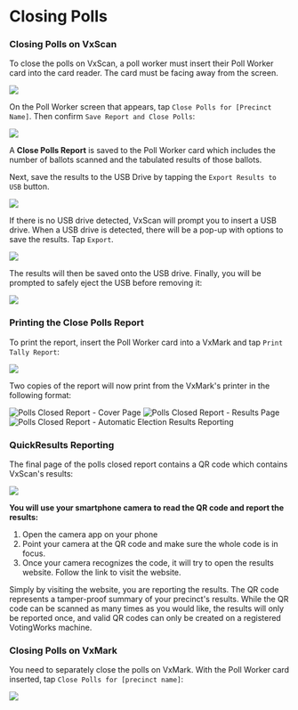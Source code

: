 # Closing Polls

### Closing Polls on VxScan

To close the polls on VxScan, a poll worker must insert their Poll Worker card into the card reader. The card must be facing away from the screen.&#x20;

![](<../../.gitbook/assets/image (99).png>)

On the Poll Worker screen that appears, tap `Close Polls for [Precinct Name]`. Then confirm `Save Report and Close Polls`:

![](<../../.gitbook/assets/image (144).png>)

A **Close Polls Report** is saved to the Poll Worker card which includes the number of ballots scanned and the tabulated results of those ballots.&#x20;

Next, save the results to the USB Drive by tapping the `Export Results to USB` button.

![](<../../.gitbook/assets/image (216).png>)

If there is no USB drive detected, VxScan will prompt you to insert a USB drive. When a USB drive is detected, there will be a pop-up with options to save the results. Tap `Export`.

![](<../../.gitbook/assets/image (85).png>)

The results will then be saved onto the USB drive. Finally, you will be prompted to safely eject the USB before removing it:

![](<../../.gitbook/assets/image (187).png>)

### Printing the Close Polls Report

To print the report, insert the Poll Worker card into a VxMark and tap `Print Tally Report`:&#x20;

![](<../../.gitbook/assets/image (102).png>)

Two copies of the report will now print from the VxMark's printer in the following format:

![Polls Closed Report - Cover Page](<../../.gitbook/assets/polls-closed-10-18-2021-pages-1 (1).jpg>) ![Polls Closed Report - Results Page](<../../.gitbook/assets/polls-closed-10-18-2021-pages-2 (1).jpg>) ![Polls Closed Report - Automatic Election Results Reporting](<../../.gitbook/assets/polls-closed-10-18-2021-pages-3 (1).jpg>)

### QuickResults Reporting

The final page of the polls closed report contains a QR code which contains VxScan's results:

![](../../.gitbook/assets/QR\_Code\_Arrow.jpg)

**You will use your smartphone camera to read the QR code and report the results:**

1. Open the camera app on your phone
2. Point your camera at the QR code and make sure the whole code is in focus.&#x20;
3. Once your camera recognizes the code, it will try to open the results website. Follow the link to visit the website.

Simply by visiting the website, you are reporting the results. The QR code represents a tamper-proof summary of your precinct's results. While the QR code can be scanned as many times as you would like, the results will only be reported once, and valid QR codes can only be created on a registered VotingWorks machine.

### Closing Polls on VxMark

You need to separately close the polls on VxMark. With the Poll Worker card inserted, tap `Close Polls for [precinct name]`:

![](<../../.gitbook/assets/image (201).png>)
